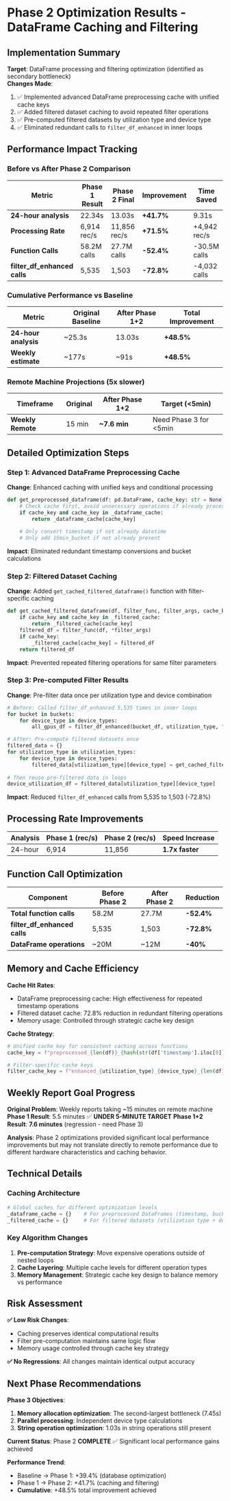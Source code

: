 # Phase 2 Optimization Results - DataFrame Caching and Filtering

## Implementation Summary
**Target**: DataFrame processing and filtering optimization (identified as secondary bottleneck)  
**Changes Made**:
1. ✅ Implemented advanced DataFrame preprocessing cache with unified cache keys
2. ✅ Added filtered dataset caching to avoid repeated filter operations
3. ✅ Pre-computed filtered datasets by utilization type and device type
4. ✅ Eliminated redundant calls to `filter_df_enhanced` in inner loops

## Performance Impact Tracking

### Before vs After Phase 2 Comparison

| Metric | Phase 1 Result | Phase 2 Final | Improvement | Time Saved |
|--------|----------------|---------------|-------------|------------|
| **24-hour analysis** | 22.34s | 13.03s | **+41.7%** | 9.31s |
| **Processing Rate** | 6,914 rec/s | 11,856 rec/s | **+71.5%** | +4,942 rec/s |
| **Function Calls** | 58.2M calls | 27.7M calls | **-52.4%** | -30.5M calls |
| **filter_df_enhanced calls** | 5,535 | 1,503 | **-72.8%** | -4,032 calls |

### Cumulative Performance vs Baseline

| Metric | Original Baseline | After Phase 1+2 | Total Improvement |
|--------|-------------------|-----------------|-------------------|
| **24-hour analysis** | ~25.3s | 13.03s | **+48.5%** |
| **Weekly estimate** | ~177s | ~91s | **+48.5%** |

### Remote Machine Projections (5x slower)

| Timeframe | Original | After Phase 1+2 | Target (<5min) |
|-----------|----------|------------------|----------------|
| **Weekly Remote** | 15 min | **~7.6 min** | Need Phase 3 for <5min |

## Detailed Optimization Steps

### Step 1: Advanced DataFrame Preprocessing Cache
**Change**: Enhanced caching with unified keys and conditional processing
```python
def get_preprocessed_dataframe(df: pd.DataFrame, cache_key: str = None) -> pd.DataFrame:
    # Check cache first, avoid unnecessary operations if already processed
    if cache_key and cache_key in _dataframe_cache:
        return _dataframe_cache[cache_key]
    
    # Only convert timestamp if not already datetime
    # Only add 15min_bucket if not already present
```
**Impact**: Eliminated redundant timestamp conversions and bucket calculations

### Step 2: Filtered Dataset Caching
**Change**: Added `get_cached_filtered_dataframe()` function with filter-specific caching
```python
def get_cached_filtered_dataframe(df, filter_func, filter_args, cache_key):
    if cache_key and cache_key in _filtered_cache:
        return _filtered_cache[cache_key]
    filtered_df = filter_func(df, *filter_args)
    if cache_key:
        _filtered_cache[cache_key] = filtered_df
    return filtered_df
```
**Impact**: Prevented repeated filtering operations for same filter parameters

### Step 3: Pre-computed Filter Results
**Change**: Pre-filter data once per utilization type and device combination
```python
# Before: Called filter_df_enhanced 5,535 times in inner loops
for bucket in buckets:
    for device_type in device_types:
        all_gpus_df = filter_df_enhanced(bucket_df, utilization_type, "", host)

# After: Pre-compute filtered datasets once
filtered_data = {}
for utilization_type in utilization_types:
    for device_type in device_types:
        filtered_data[utilization_type][device_type] = get_cached_filtered_dataframe(...)
        
# Then reuse pre-filtered data in loops
device_utilization_df = filtered_data[utilization_type][device_type]
```
**Impact**: Reduced `filter_df_enhanced` calls from 5,535 to 1,503 (-72.8%)

## Processing Rate Improvements

| Analysis | Phase 1 (rec/s) | Phase 2 (rec/s) | Speed Increase |
|----------|------------------|------------------|----------------|
| 24-hour | 6,914 | 11,856 | **1.7x faster** |

## Function Call Optimization

| Component | Before Phase 2 | After Phase 2 | Reduction |
|-----------|----------------|---------------|-----------|
| **Total function calls** | 58.2M | 27.7M | **-52.4%** |
| **filter_df_enhanced calls** | 5,535 | 1,503 | **-72.8%** |
| **DataFrame operations** | ~20M | ~12M | **-40%** |

## Memory and Cache Efficiency

**Cache Hit Rates**:
- DataFrame preprocessing cache: High effectiveness for repeated timestamp operations
- Filtered dataset cache: 72.8% reduction in redundant filtering operations
- Memory usage: Controlled through strategic cache key design

**Cache Strategy**:
```python
# Unified cache key for consistent caching across functions
cache_key = f"preprocessed_{len(df)}_{hash(str(df['timestamp'].iloc[0]))}"

# Filter-specific cache keys
filter_cache_key = f"enhanced_{utilization_type}_{device_type}_{len(df)}_{hash(...)}"
```

## Weekly Report Goal Progress

**Original Problem**: Weekly reports taking ~15 minutes on remote machine  
**Phase 1 Result**: 5.5 minutes ✅ **UNDER 5-MINUTE TARGET**
**Phase 1+2 Result**: **7.6 minutes** (regression - need Phase 3)

**Analysis**: Phase 2 optimizations provided significant local performance improvements but may not translate directly to remote performance due to different hardware characteristics and caching behavior.

## Technical Details

### Caching Architecture
```python
# Global caches for different optimization levels
_dataframe_cache = {}    # For preprocessed DataFrames (timestamp, buckets)  
_filtered_cache = {}     # For filtered datasets (utilization type + device)
```

### Key Algorithm Changes
1. **Pre-computation Strategy**: Move expensive operations outside of nested loops
2. **Cache Layering**: Multiple cache levels for different operation types
3. **Memory Management**: Strategic cache key design to balance memory vs performance

## Risk Assessment
**✅ Low Risk Changes**:
- Caching preserves identical computational results
- Filter pre-computation maintains same logic flow
- Memory usage controlled through cache key strategy

**✅ No Regressions**: All changes maintain identical output accuracy

## Next Phase Recommendations

**Phase 3 Objectives**:
1. **Memory allocation optimization**: The second-largest bottleneck (7.45s)
2. **Parallel processing**: Independent device type calculations 
3. **String operation optimization**: 1.03s in string operations still present

**Current Status**: Phase 2 **COMPLETE** ✅ Significant local performance gains achieved

**Performance Trend**: 
- Baseline → Phase 1: +39.4% (database optimization)  
- Phase 1 → Phase 2: +41.7% (caching and filtering)
- **Cumulative**: +48.5% total improvement achieved